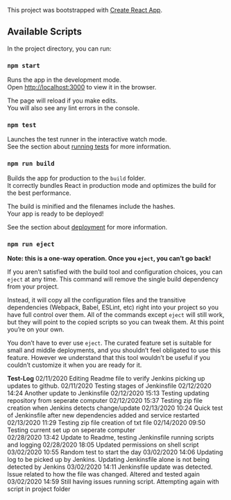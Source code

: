 This project was bootstrapped with [Create React App](https://github.com/facebook/create-react-app).

## Available Scripts

In the project directory, you can run:

### `npm start`

Runs the app in the development mode.<br />
Open [http://localhost:3000](http://localhost:3000) to view it in the browser.

The page will reload if you make edits.<br />
You will also see any lint errors in the console.

### `npm test`

Launches the test runner in the interactive watch mode.<br />
See the section about [running tests](https://facebook.github.io/create-react-app/docs/running-tests) for more information.

### `npm run build`

Builds the app for production to the `build` folder.<br />
It correctly bundles React in production mode and optimizes the build for the best performance.

The build is minified and the filenames include the hashes.<br />
Your app is ready to be deployed!

See the section about [deployment](https://facebook.github.io/create-react-app/docs/deployment) for more information.

### `npm run eject`

**Note: this is a one-way operation. Once you `eject`, you can’t go back!**

If you aren’t satisfied with the build tool and configuration choices, you can `eject` at any time. This command will remove the single build dependency from your project.

Instead, it will copy all the configuration files and the transitive dependencies (Webpack, Babel, ESLint, etc) right into your project so you have full control over them. All of the commands except `eject` will still work, but they will point to the copied scripts so you can tweak them. At this point you’re on your own.

You don’t have to ever use `eject`. The curated feature set is suitable for small and middle deployments, and you shouldn’t feel obligated to use this feature. However we understand that this tool wouldn’t be useful if you couldn’t customize it when you are ready for it.

**Test-Log**
02/11/2020 Editing Readme file to verify Jenkins picking up updates to github. 
02/11/2020 Testing stages of Jenkinsfile
02/12/2020 14:24 Another update to Jenkinsfile
02/12/2020 15:13 Testing updating repository from seperate computer
02/12/2020 15:37 Testing zip file creation when Jenkins detects change/update
02/13/2020 10:24 Quick test of Jenkinsfile after new dependencies added and service restarted
02/13/2020 11:29 Testing zip file creation of txt file
02/14/2020 09:50 Testing current set up on seperate computer  
02/28/2020 13:42 Update to Readme, testing Jenkinsfile running scripts and logging
02/28/2020 18:05 Updated permissions on shell script
03/02/2020 10:55 Random test to start the day
03/02/2020 14:06 Updating log to be picked up by Jenkins. Updating Jenkinsfile alone is not being detected by Jenkins
03/02/2020 14:11 Jenkinsfile update was detected. Issue related to how the file was changed. Altered and tested again
03/02/2020 14:59 Still having issues running script. Attempting again with script in project folder